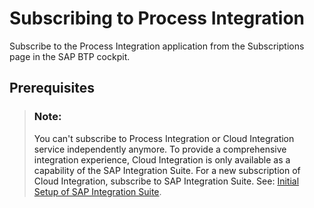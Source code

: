 <!-- loio3fa2bd2632f046c6aab6c0a7ae18b170 -->

# Subscribing to Process Integration

Subscribe to the Process Integration application from the Subscriptions page in the SAP BTP cockpit.



<a name="loio3fa2bd2632f046c6aab6c0a7ae18b170__prereq_nrz_1p1_1gb"/>

## Prerequisites

> ### Note:  
> You can't subscribe to Process Integration or Cloud Integration service independently anymore. To provide a comprehensive integration experience, Cloud Integration is only available as a capability of the SAP Integration Suite. For a new subscription of Cloud Integration, subscribe to SAP Integration Suite. See: [Initial Setup of SAP Integration Suite](https://help.sap.com/docs/SAP_INTEGRATION_SUITE/51ab953548be4459bfe8539ecaeee98d/3dcf507f92f54597bc203600bf8f94c5.html?version=CLOUD).

